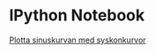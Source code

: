 # IPython Notebook


[Plotta sinuskurvan med syskonkurvor](http://nbviewer.ipython.org/github/parkey/test/blob/master/graph1.ipynb?1)

